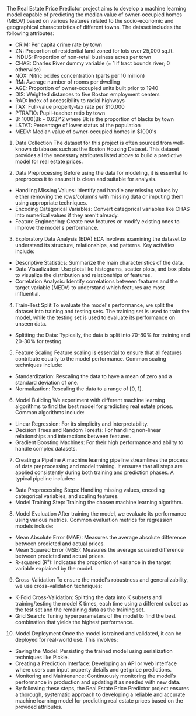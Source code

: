 The Real Estate Price Predictor project aims to develop a machine learning model capable of predicting the median value of owner-occupied homes (MEDV) based on various features related to the socio-economic and geographical characteristics of different towns. The dataset includes the following attributes:

- CRIM: Per capita crime rate by town
- ZN: Proportion of residential land zoned for lots over 25,000 sq.ft.
- INDUS: Proportion of non-retail business acres per town
- CHAS: Charles River dummy variable (= 1 if tract bounds river; 0 otherwise)
- NOX: Nitric oxides concentration (parts per 10 million)
- RM: Average number of rooms per dwelling
- AGE: Proportion of owner-occupied units built prior to 1940
- DIS: Weighted distances to five Boston employment centers
- RAD: Index of accessibility to radial highways
- TAX: Full-value property-tax rate per $10,000
- PTRATIO: Pupil-teacher ratio by town
- B: 1000(Bk - 0.63)^2 where Bk is the proportion of blacks by town
- LSTAT: Percentage of lower status of the population
- MEDV: Median value of owner-occupied homes in $1000's

1. Data Collection
The dataset for this project is often sourced from well-known databases such as the Boston Housing Dataset. This dataset provides all the necessary attributes listed above to build a predictive model for real estate prices.

2. Data Preprocessing
Before using the data for modeling, it is essential to preprocess it to ensure it is clean and suitable for analysis.

- Handling Missing Values: Identify and handle any missing values by either removing the rows/columns with missing data or imputing them using appropriate techniques.
- Encoding Categorical Variables: Convert categorical variables like CHAS into numerical values if they aren't already.
- Feature Engineering: Create new features or modify existing ones to improve the model's performance.

3. Exploratory Data Analysis (EDA)
EDA involves examining the dataset to understand its structure, relationships, and patterns. Key activities include:

- Descriptive Statistics: Summarize the main characteristics of the data.
- Data Visualization: Use plots like histograms, scatter plots, and box plots to visualize the distribution and relationships of features.
- Correlation Analysis: Identify correlations between features and the target variable (MEDV) to understand which features are most influential.

4. Train-Test Split
To evaluate the model's performance, we split the dataset into training and testing sets. The training set is used to train the model, while the testing set is used to evaluate its performance on unseen data.

- Splitting the Data: Typically, the data is split into 70-80% for training and 20-30% for testing.

5. Feature Scaling
Feature scaling is essential to ensure that all features contribute equally to the model performance. Common scaling techniques include:

- Standardization: Rescaling the data to have a mean of zero and a standard deviation of one.
- Normalization: Rescaling the data to a range of [0, 1].

6. Model Building
We experiment with different machine learning algorithms to find the best model for predicting real estate prices. Common algorithms include:

- Linear Regression: For its simplicity and interpretability.
- Decision Trees and Random Forests: For handling non-linear relationships and interactions between features.
- Gradient Boosting Machines: For their high performance and ability to handle complex datasets.

7. Creating a Pipeline
A machine learning pipeline streamlines the process of data preprocessing and model training. It ensures that all steps are applied consistently during both training and prediction phases. A typical pipeline includes:

- Data Preprocessing Steps: Handling missing values, encoding categorical variables, and scaling features.
- Model Training Step: Training the chosen machine learning algorithm.
8. Model Evaluation
After training the model, we evaluate its performance using various metrics. Common evaluation metrics for regression models include:

- Mean Absolute Error (MAE): Measures the average absolute difference between predicted and actual prices.
- Mean Squared Error (MSE): Measures the average squared difference between predicted and actual prices.
- R-squared (R²): Indicates the proportion of variance in the target variable explained by the model.

9. Cross-Validation
To ensure the model's robustness and generalizability, we use cross-validation techniques:

- K-Fold Cross-Validation: Splitting the data into K subsets and training/testing the model K times, each time using a different subset as the test set and the remaining data as the training set.
- Grid Search: Tuning hyperparameters of the model to find the best combination that yields the highest performance.

10. Model Deployment
Once the model is trained and validated, it can be deployed for real-world use. This involves:

- Saving the Model: Persisting the trained model using serialization techniques like Pickle.
- Creating a Prediction Interface: Developing an API or web interface where users can input property details and get price predictions.
- Monitoring and Maintenance: Continuously monitoring the model's performance in production and updating it as needed with new data.
- By following these steps, the Real Estate Price Predictor project ensures a thorough, systematic approach to developing a reliable and accurate machine learning model for predicting real estate prices based on the provided attributes.
